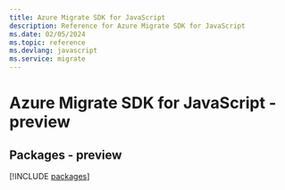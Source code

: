 ```yaml
---
title: Azure Migrate SDK for JavaScript
description: Reference for Azure Migrate SDK for JavaScript
ms.date: 02/05/2024
ms.topic: reference
ms.devlang: javascript
ms.service: migrate
---
```

# Azure Migrate SDK for JavaScript - preview
## Packages - preview
[!INCLUDE [packages](migrate-index.md)]